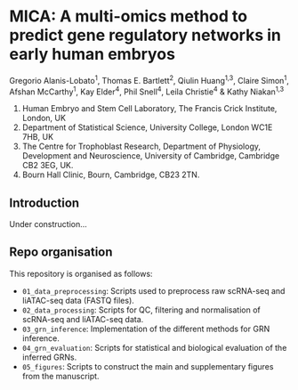 # MICA: A multi-omics method to predict gene regulatory networks in early human embryos

Gregorio Alanis-Lobato<sup>1</sup>, Thomas E. Bartlett<sup>2</sup>, Qiulin Huang<sup>1,3</sup>, Claire Simon<sup>1</sup>, Afshan McCarthy<sup>1</sup>, Kay Elder<sup>4</sup>, Phil Snell<sup>4</sup>, Leila Christie<sup>4</sup> & Kathy Niakan<sup>1,3</sup>

1. Human Embryo and Stem Cell Laboratory, The Francis Crick Institute, London, UK
2. Department of Statistical Science, University College, London WC1E 7HB, UK
3. The Centre for Trophoblast Research, Department of Physiology, Development and Neuroscience, University of Cambridge, Cambridge CB2 3EG, UK.
4. Bourn Hall Clinic, Bourn, Cambridge, CB23 2TN.

## Introduction

Under construction...

## Repo organisation

This repository is organised as follows:

- `01_data_preprocessing`: Scripts used to preprocess raw scRNA-seq and liATAC-seq data (FASTQ files).
- `02_data_processing`: Scripts for QC, filtering and normalisation of scRNA-seq and liATAC-seq data.
- `03_grn_inference`: Implementation of the different methods for GRN inference.
- `04_grn_evaluation`: Scripts for statistical and biological evaluation of the inferred GRNs.
- `05_figures`: Scripts to construct the main and supplementary figures from the manuscript.
